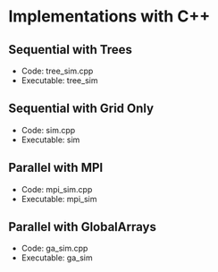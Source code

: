 # Implementations with C++

## Sequential with Trees

- Code: tree\_sim.cpp
- Executable: tree\_sim

## Sequential with Grid Only

- Code: sim.cpp
- Executable: sim

## Parallel with MPI

- Code: mpi\_sim.cpp
- Executable: mpi\_sim

## Parallel with GlobalArrays

- Code: ga\_sim.cpp
- Executable: ga\_sim

